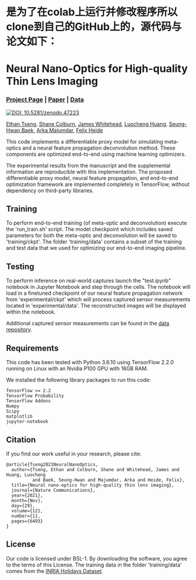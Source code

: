 # 是为了在colab上运行并修改程序所以clone到自己的GitHub上的，源代码与论文如下：
# Neural Nano-Optics for High-quality Thin Lens Imaging
### [Project Page](https://light.princeton.edu/neural-nano-optics/) | [Paper](https://www.nature.com/articles/s41467-021-26443-0) | [Data](https://drive.google.com/drive/folders/1fsAvN9MPtN5jJPeIFjWuLUY9Hp8NNkar?usp=sharing)

[![DOI: 10.5281/zenodo.47223](https://zenodo.org/badge/doi/10.5281/zenodo.5637678.svg)](https://doi.org/10.5281/zenodo.5637678)

[Ethan Tseng](https://ethan-tseng.github.io), [Shane Colburn](https://scholar.google.com/citations?user=WLnx6NkAAAAJ&hl=en), [James Whitehead](https://scholar.google.com/citations?user=Hpcg0h4AAAAJ&hl=en), [Luocheng Huang](https://scholar.google.com/citations?user=x9UDJHgAAAAJ&hl=en), [Seung-Hwan Baek](https://sites.google.com/view/shbaek/), [Arka Majumdar](https://scholar.google.com/citations?user=DpIGlW4AAAAJ&hl=en), [Felix Heide](https://www.cs.princeton.edu/~fheide/)

This code implements a differentiable proxy model for simulating meta-optics and a neural feature propagation deconvolution method. These components are optimized end-to-end using machine learning optimizers.

The experimental results from the manuscript and the supplemental information are reproducible with this implementation. The proposed differentiable proxy model, neural feature propagation, and end-to-end optimization framework are implemented completely in TensorFlow, without dependency on third-party libraries.

## Training
To perform end-to-end training (of meta-optic and deconvolution) execute the 'run_train.sh' script. The model checkpoint which includes saved parameters for both the meta-optic and deconvolution will be saved to 'training/ckpt'. The folder 'training/data' contains a subset of the training and test data that we used for optimizing our end-to-end imaging pipeline.

## Testing
To perform inference on real-world captures launch the "test.ipynb" notebook in Jupyter Notebook and step through the cells. The notebook will load in a finetuned checkpoint of our neural feature propagation network from 'experimental/ckpt' which will process captured sensor measurements located in 'experimental/data'. The reconstructed images will be displayed within the notebook.

Additional captured sensor measurements can be found in the [data repository](https://drive.google.com/drive/folders/1fsAvN9MPtN5jJPeIFjWuLUY9Hp8NNkar?usp=sharing).

## Requirements
This code has been tested with Python 3.6.10 using TensorFlow 2.2.0 running on Linux with an Nvidia P100 GPU with 16GB RAM.

We installed the following library packages to run this code:
```
TensorFlow >= 2.2
TensorFlow Probability
TensorFlow Addons
Numpy
Scipy
matplotlib
jupyter-notebook
```

## Citation
If you find our work useful in your research, please cite:
```
@article{Tseng2021NeuralNanoOptics,
  author={Tseng, Ethan and Colburn, Shane and Whitehead, James and Huang, Luocheng
          and Baek, Seung-Hwan and Majumdar, Arka and Heide, Felix},
  title={Neural nano-optics for high-quality thin lens imaging},
  journal={Nature Communications},
  year={2021},
  month={Nov},
  day={29},
  volume={12},
  number={1},
  pages={6493}
}
```

## License
Our code is licensed under BSL-1. By downloading the software, you agree to the terms of this License. The training data in the folder 'training/data' comes from the [INRIA Holidays Dataset](https://lear.inrialpes.fr/~jegou/data.php).
